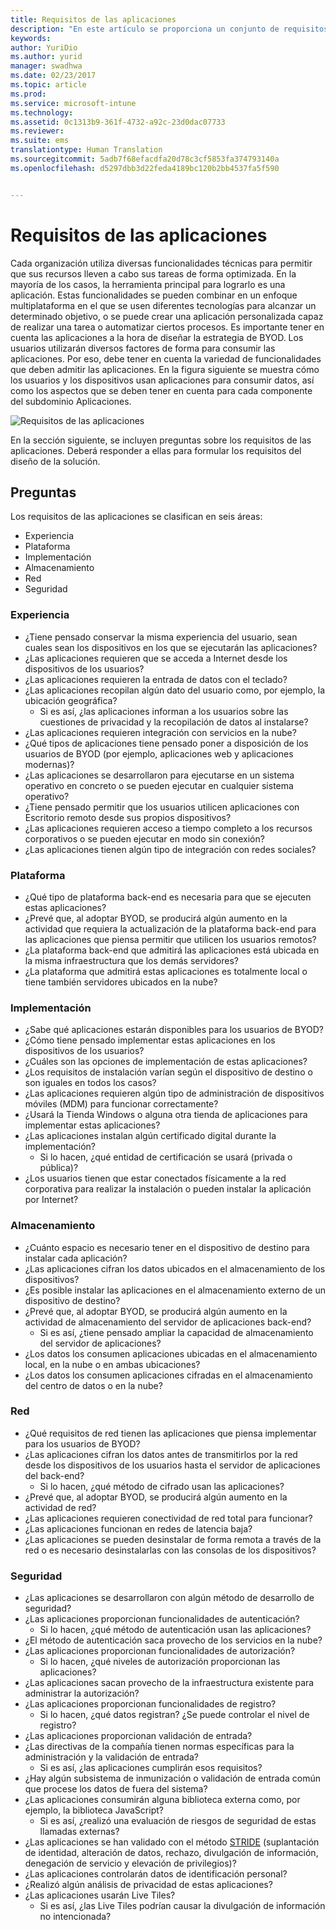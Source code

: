 ```yaml
---
title: Requisitos de las aplicaciones
description: "En este artículo se proporciona un conjunto de requisitos comunes para la implementación de aplicaciones que debe usarse en un escenario de Bring Your Own Device."
keywords: 
author: YuriDio
ms.author: yurid
manager: swadhwa
ms.date: 02/23/2017
ms.topic: article
ms.prod: 
ms.service: microsoft-intune
ms.technology: 
ms.assetid: 0c1313b9-361f-4732-a92c-23d0dac07733
ms.reviewer: 
ms.suite: ems
translationtype: Human Translation
ms.sourcegitcommit: 5adb7f68efacdfa20d78c3cf5853fa374793140a
ms.openlocfilehash: d5297dbb3d22feda4189bc120b2bb4537fa5f590


---
```


# <a name="app-requirements"></a>Requisitos de las aplicaciones

Cada organización utiliza diversas funcionalidades técnicas para permitir que sus recursos lleven a cabo sus tareas de forma optimizada. En la mayoría de los casos, la herramienta principal para lograrlo es una aplicación. Estas funcionalidades se pueden combinar en un enfoque multiplataforma en el que se usen diferentes tecnologías para alcanzar un determinado objetivo, o se puede crear una aplicación personalizada capaz de realizar una tarea o automatizar ciertos procesos. Es importante tener en cuenta las aplicaciones a la hora de diseñar la estrategia de BYOD. Los usuarios utilizarán diversos factores de forma para consumir las aplicaciones. Por eso, debe tener en cuenta la variedad de funcionalidades que deben admitir las aplicaciones. En la figura siguiente se muestra cómo los usuarios y los dispositivos usan aplicaciones para consumir datos, así como los aspectos que se deben tener en cuenta para cada componente del subdominio Aplicaciones.

![Requisitos de las aplicaciones](./media/BYOD_Figure5.png)

En la sección siguiente, se incluyen preguntas sobre los requisitos de las aplicaciones. Deberá responder a ellas para formular los requisitos del diseño de la solución.

## <a name="questions-to-ask"></a>Preguntas

Los requisitos de las aplicaciones se clasifican en seis áreas:

- Experiencia
- Plataforma
- Implementación
- Almacenamiento
- Red
- Seguridad


### <a name="experience"></a>Experiencia

- ¿Tiene pensado conservar la misma experiencia del usuario, sean cuales sean los dispositivos en los que se ejecutarán las aplicaciones?
- ¿Las aplicaciones requieren que se acceda a Internet desde los dispositivos de los usuarios?
- ¿Las aplicaciones requieren la entrada de datos con el teclado?
- ¿Las aplicaciones recopilan algún dato del usuario como, por ejemplo, la ubicación geográfica?
    - Si es así, ¿las aplicaciones informan a los usuarios sobre las cuestiones de privacidad y la recopilación de datos al instalarse?
- ¿Las aplicaciones requieren integración con servicios en la nube?
- ¿Qué tipos de aplicaciones tiene pensado poner a disposición de los usuarios de BYOD (por ejemplo, aplicaciones web y aplicaciones modernas)?
- ¿Las aplicaciones se desarrollaron para ejecutarse en un sistema operativo en concreto o se pueden ejecutar en cualquier sistema operativo?
- ¿Tiene pensado permitir que los usuarios utilicen aplicaciones con Escritorio remoto desde sus propios dispositivos?
- ¿Las aplicaciones requieren acceso a tiempo completo a los recursos corporativos o se pueden ejecutar en modo sin conexión?
- ¿Las aplicaciones tienen algún tipo de integración con redes sociales?


### <a name="platform"></a>Plataforma

- ¿Qué tipo de plataforma back-end es necesaria para que se ejecuten estas aplicaciones?
- ¿Prevé que, al adoptar BYOD, se producirá algún aumento en la actividad que requiera la actualización de la plataforma back-end para las aplicaciones que piensa permitir que utilicen los usuarios remotos?
- ¿La plataforma back-end que admitirá las aplicaciones está ubicada en la misma infraestructura que los demás servidores?
- ¿La plataforma que admitirá estas aplicaciones es totalmente local o tiene también servidores ubicados en la nube?


### <a name="deployment"></a>Implementación

- ¿Sabe qué aplicaciones estarán disponibles para los usuarios de BYOD?
- ¿Cómo tiene pensado implementar estas aplicaciones en los dispositivos de los usuarios?
- ¿Cuáles son las opciones de implementación de estas aplicaciones?
- ¿Los requisitos de instalación varían según el dispositivo de destino o son iguales en todos los casos?
- ¿Las aplicaciones requieren algún tipo de administración de dispositivos móviles (MDM) para funcionar correctamente?
- ¿Usará la Tienda Windows o alguna otra tienda de aplicaciones para implementar estas aplicaciones?
- ¿Las aplicaciones instalan algún certificado digital durante la implementación?
    - Si lo hacen, ¿qué entidad de certificación se usará (privada o pública)?
- ¿Los usuarios tienen que estar conectados físicamente a la red corporativa para realizar la instalación o pueden instalar la aplicación por Internet?

### <a name="storage"></a>Almacenamiento

- ¿Cuánto espacio es necesario tener en el dispositivo de destino para instalar cada aplicación?
- ¿Las aplicaciones cifran los datos ubicados en el almacenamiento de los dispositivos?
- ¿Es posible instalar las aplicaciones en el almacenamiento externo de un dispositivo de destino?
- ¿Prevé que, al adoptar BYOD, se producirá algún aumento en la actividad de almacenamiento del servidor de aplicaciones back-end?
    - Si es así, ¿tiene pensado ampliar la capacidad de almacenamiento del servidor de aplicaciones?
- ¿Los datos los consumen aplicaciones ubicadas en el almacenamiento local, en la nube o en ambas ubicaciones?
- ¿Los datos los consumen aplicaciones cifradas en el almacenamiento del centro de datos o en la nube?

### <a name="network"></a>Red

- ¿Qué requisitos de red tienen las aplicaciones que piensa implementar para los usuarios de BYOD?
- ¿Las aplicaciones cifran los datos antes de transmitirlos por la red desde los dispositivos de los usuarios hasta el servidor de aplicaciones del back-end?
    - Si lo hacen, ¿qué método de cifrado usan las aplicaciones?
- ¿Prevé que, al adoptar BYOD, se producirá algún aumento en la actividad de red?
- ¿Las aplicaciones requieren conectividad de red total para funcionar?
- ¿Las aplicaciones funcionan en redes de latencia baja?
- ¿Las aplicaciones se pueden desinstalar de forma remota a través de la red o es necesario desinstalarlas con las consolas de los dispositivos?

### <a name="security"></a>Seguridad

- ¿Las aplicaciones se desarrollaron con algún método de desarrollo de seguridad?
- ¿Las aplicaciones proporcionan funcionalidades de autenticación?
    - Si lo hacen, ¿qué método de autenticación usan las aplicaciones?
- ¿El método de autenticación saca provecho de los servicios en la nube?
- ¿Las aplicaciones proporcionan funcionalidades de autorización?
    - Si lo hacen, ¿qué niveles de autorización proporcionan las aplicaciones?
- ¿Las aplicaciones sacan provecho de la infraestructura existente para administrar la autorización?
- ¿Las aplicaciones proporcionan funcionalidades de registro?
    - Si lo hacen, ¿qué datos registran? ¿Se puede controlar el nivel de registro?
- ¿Las aplicaciones proporcionan validación de entrada?
- ¿Las directivas de la compañía tienen normas específicas para la administración y la validación de entrada?
    - Si es así, ¿las aplicaciones cumplirán esos requisitos?
- ¿Hay algún subsistema de inmunización o validación de entrada común que procese los datos de fuera del sistema?
- ¿Las aplicaciones consumirán alguna biblioteca externa como, por ejemplo, la biblioteca JavaScript?
    - Si es así, ¿realizó una evaluación de riesgos de seguridad de estas llamadas externas?
- ¿Las aplicaciones se han validado con el método [STRIDE](https://msdn.microsoft.com/library/ee823878.aspx) (suplantación de identidad, alteración de datos, rechazo, divulgación de información, denegación de servicio y elevación de privilegios)?
- ¿Las aplicaciones controlarán datos de identificación personal?
- ¿Realizó algún análisis de privacidad de estas aplicaciones?
- ¿Las aplicaciones usarán Live Tiles?
    - Si es así, ¿las Live Tiles podrían causar la divulgación de información no intencionada?



<!--HONumber=Nov16_HO4-->



